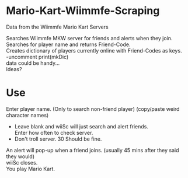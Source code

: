 # Mario-Kart-Wiimmfe-Scraping
Data from the Wiimmfe Mario Kart Servers  
  
Searches Wiimmfe MKW server for friends and alerts when they join.  
Searches for player name and returns Friend-Code.  
Creates dictionary of players currently online with Friend-Codes as keys.  
-uncomment print(mkDic)   
data could be handy...  
Ideas?  

# Use  
Enter player name. (Only to search non-friend player) (copy/paste weird character names)  
- Leave blank and wiiSc will just search and alert friends.   
Enter how often to check server.  
- Don't troll server. 30 Should be fine.   
  
An alert will pop-up when a friend joins. (usually 45 mins after they said they would)  
wiiSc closes.  
You play Mario Kart.  
  
